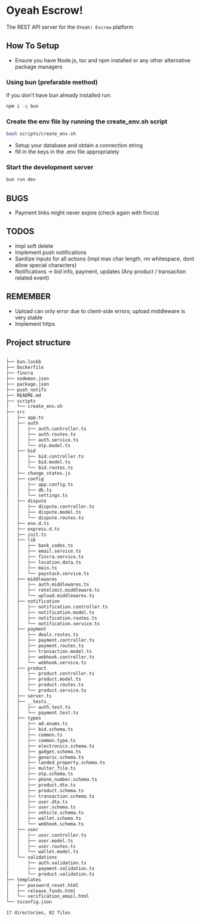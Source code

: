 # Oyeah Escrow!

The REST API server for the `OYeah! Escrow` platform

## How To Setup

- Ensure you have Node.js, tsc and npm installed or any other alternative package managers

### Using bun (prefarable method)

If you don't have bun already installed run:

```sh
npm i -g bun
```

### Create the env file by running the create_env.sh script

```sh
bash scripts/create_env.sh
```

- Setup your database and obtain a connection string
- fill in the keys in the .env file appropriately

### Start the development server

```sh
bun run dev
```

## BUGS
- Payment links might never expire (check again with fincra)

## TODOS 
- Impl soft delete
- Implement push notifications
- Sanitize inputs for all actions (impl max char length, rm whitespace, dont allow special characters)
- Notifications -> bid info, payment, updates (Any product / transaction related event)


## REMEMBER
- Upload can only error due to client-side errors; upload middleware is very stable
- Implement https

## Project structure

```sh
.
├── bun.lockb
├── Dockerfile
├── fincra
├── nodemon.json
├── package.json
├── push_notifs
├── README.md
├── scripts
│   └── create_env.sh
├── src
│   ├── app.ts
│   ├── auth
│   │   ├── auth.controller.ts
│   │   ├── auth.routes.ts
│   │   ├── auth.service.ts
│   │   └── otp.model.ts
│   ├── bid
│   │   ├── bid.controller.ts
│   │   ├── bid.model.ts
│   │   └── bid.routes.ts
│   ├── change_states.js
│   ├── config
│   │   ├── app.config.ts
│   │   ├── db.ts
│   │   └── settings.ts
│   ├── dispute
│   │   ├── dispute.controller.ts
│   │   ├── dispute.model.ts
│   │   └── dispute.routes.ts
│   ├── env.d.ts
│   ├── express.d.ts
│   ├── init.ts
│   ├── lib
│   │   ├── bank_codes.ts
│   │   ├── email.service.ts
│   │   ├── fincra.service.ts
│   │   ├── location.data.ts
│   │   ├── main.ts
│   │   └── paystack.service.ts
│   ├── middlewares
│   │   ├── auth.middlewares.ts
│   │   ├── ratelimit.middleware.ts
│   │   └── upload.middlewares.ts
│   ├── notification
│   │   ├── notification.controller.ts
│   │   ├── notification.model.ts
│   │   ├── notification.routes.ts
│   │   └── notification.service.ts
│   ├── payment
│   │   ├── deals.routes.ts
│   │   ├── payment.controller.ts
│   │   ├── payment.routes.ts
│   │   ├── transaction.model.ts
│   │   ├── webhook.controller.ts
│   │   └── webhook.service.ts
│   ├── product
│   │   ├── product.controller.ts
│   │   ├── product.model.ts
│   │   ├── product.routes.ts
│   │   └── product.service.ts
│   ├── server.ts
│   ├── __tests__
│   │   ├── auth.test.ts
│   │   └── payment.test.ts
│   ├── types
│   │   ├── ad.enums.ts
│   │   ├── bid.schema.ts
│   │   ├── common.ts
│   │   ├── common.type.ts
│   │   ├── electronics.schema.ts
│   │   ├── gadget.schema.ts
│   │   ├── generic.schema.ts
│   │   ├── landed_property.schema.ts
│   │   ├── multer_file.ts
│   │   ├── otp.schema.ts
│   │   ├── phone_number.schema.ts
│   │   ├── product.dto.ts
│   │   ├── product.schema.ts
│   │   ├── transaction.schema.ts
│   │   ├── user.dto.ts
│   │   ├── user.schema.ts
│   │   ├── vehicle.schema.ts
│   │   ├── wallet.schema.ts
│   │   └── webhook.schema.ts
│   ├── user
│   │   ├── user.controller.ts
│   │   ├── user.model.ts
│   │   ├── user.routes.ts
│   │   └── wallet.model.ts
│   └── validations
│       ├── auth.validation.ts
│       ├── payment.validation.ts
│       └── product.validation.ts
├── templates
│   ├── password_reset.html
│   ├── release_funds.html
│   └── verification_email.html
└── tsconfig.json

17 directories, 82 files
```